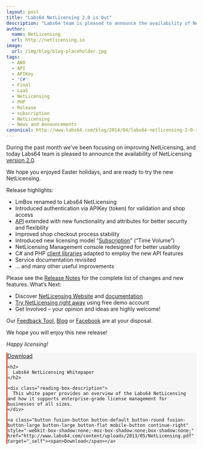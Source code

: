 ```yaml
---
layout: post
title: "Labs64 NetLicensing 2.0 is Out"
description: "Labs64 team is pleased to announce the availability of NetLicensing v2.0"
author:
  name: NetLicensing
  url: http://netlicensing.io
image:
  url: /img/blog/blog-placeholder.jpg
tags:
  - ABO
  - API
  - APIKey
  - 'C#'
  - Final
  - LaaS
  - NetLicensing
  - PHP
  - Release
  - subscription
  - NetLicensing
  - News and Announcements
canonical: http://www.labs64.com/blog/2014/04/labs64-netlicensing-2-0-is-out/
---
```


During the past month we’ve been focusing on improving NetLicensing, and today Labs64 team is pleased to announce the availability of NetLicensing <a title="Release Notes - NetLicensing 2.0.0-FINAL" href="https://www.labs64.de/confluence/x/D4HH" target="_blank">version 2.0</a>.

We hope you enjoyed Easter holidays, and are ready to try the new NetLicensing.

Release highlights:

  * LmBox renamed to Labs64 NetLicensing
  * Introduced authentication via APIKey (token) for validation and shop access
  * <a title="NetLicensing API" href="https://www.labs64.de/confluence/x/pwCo" target="_blank">API</a> extended with new functionality and attributes for better security and flexibility
  * Improved shop checkout process stability
  * Introduced new licensing model &#8220;<a title="Licensing Model - Subscription" href="https://www.labs64.de/confluence/x/ugCo" target="_blank">Subscription</a>&#8221; (&#8220;Time Volume&#8221;)
  * NetLicensing Management console redesigned for better usability
  * C# and PHP <a title="Client Libraries and Sample Code" href="https://www.labs64.de/confluence/x/xgCo" target="_blank">client libraries</a> adapted to employ the new API features
  * Service documentation revisited
  * &#8230; and many other useful improvements

Please see the <a title="Release Notes - NetLicensing 2.0.0-FINAL" href="https://www.labs64.de/confluence/x/D4HH" target="_blank">Release Notes</a> for the complete list of changes and new features.
What’s Next:

  * Discover [NetLicensing Website](http://www.labs64.com/netlicensing "NetLicensing - Innovative License Management Solution") and <a title="NetLicensing Wiki" href="https://www.labs64.de/confluence/x/pgCo" target="_blank">documentation</a>
  * <a title="Try Labs64 NetLicensing Now!" href="https://go.netlicensing.io/app/v2/?lc=4b566c7e20&source=lmbox001" target="_blank">Try NetLicensing right away</a> using free demo account
  * Get Involved – your opinion and ideas are highly welcome!

Our <a title="NetLicensing Feedback" href="https://netlicensing.uservoice.com" target="_blank" rel="nofollow">Feedback Tool</a>, <a title="Labs64 Journal" href="/blog/" target="_blank" rel="nofollow">Blog</a> or <a title="Labs64 Social - Facebook" href="https://www.facebook.com/Labs64" target="_blank" rel="nofollow">Facebook</a> are at your disposal.

We hope you will enjoy this new release!

_Happy licensing!_

<div class="fusion-reading-box-container reading-box-container-26" style="margin-bottom:84px;">
  <div class="reading-box" style="background-color:#f6f6f6;border-width:0px;border-color:#f6f6f6;border-left-width:3px;border-left-color:#E14817;border-style:solid;">
    <a class="button fusion-button button-default button-round fusion-button-large button-large button-flat continue continue-right" style="-webkit-box-shadow:none;-moz-box-shadow:none;box-shadow:none;" href="http://www.labs64.com/content/uploads/2013/05/NetLicensing.pdf" target="_self"><span>Download</span></a>

    <h2>
      Labs64 NetLicensing Whitepaper
    </h2>

    <div class="reading-box-description">
      This white paper provides an overview of the Labs64 NetLicensing and how it supports enterprise-grade license management for businesses of all sizes.
    </div>

    <a class="button fusion-button button-default button-round fusion-button-large button-large button-flat mobile-button continue-right" style="-webkit-box-shadow:none;-moz-box-shadow:none;box-shadow:none;" href="http://www.labs64.com/content/uploads/2013/05/NetLicensing.pdf" target="_self"><span>Download</span></a>
  </div>
</div>
